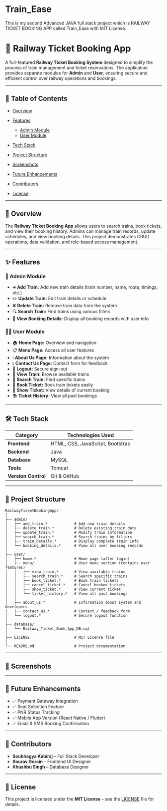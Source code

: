 # Train_Ease
This is my second Advanced JAVA full stack project which is RAILWAY TICKET BOOKING APP called Train_Ease with MIT License.
# 🚆 Railway Ticket Booking App

A full-featured **Railway Ticket Booking System** designed to simplify the process of train management and ticket reservations.
The application provides separate modules for **Admin** and **User**, ensuring secure and efficient control over railway operations and bookings.

---

## 🧭 Table of Contents

* [Overview](#overview)
* [Features](#features)

  * [Admin Module](#admin-module)
  * [User Module](#user-module)
* [Tech Stack](#tech-stack)
* [Project Structure](#project-structure)
* [Screenshots](#screenshots)
* [Future Enhancements](#future-enhancements)
* [Contributors](#contributors)
* [License](#license)

---

## 📝 Overview

The **Railway Ticket Booking App** allows users to search trains, book tickets, and view their booking history.
Admins can manage train records, update schedules, and view booking details.
This project demonstrates CRUD operations, data validation, and role-based access management.

---

## ✨ Features

### 👑 Admin Module

* ➕ **Add Train:** Add new train details (train number, name, route, timings, etc.)
* ✏️ **Update Train:** Edit train details or schedule
* ❌ **Delete Train:** Remove train data from the system
* 🔍 **Search Train:** Find trains using various filters
* 📄 **View Booking Details:** Display all booking records with user info

### 🙍‍♂️ User Module

* 🏠 **Home Page:** Overview and navigation
* 📋 **Menu Page:** Access all user features
* ℹ️ **About Us Page:** Information about the system
* 📞 **Contact Us Page:** Contact form for feedback
* 🚪 **Logout:** Secure sign-out
* 🚄 **View Train:** Browse available trains
* 🔎 **Search Train:** Find specific trains
* 🎫 **Book Ticket:** Book train tickets easily
* 🧾 **Show Ticket:** View details of current booking
* 📚 **Ticket History:** View all past bookings

---

## 🛠️ Tech Stack

| Category            | Technologies Used                           |
| ------------------- | ------------------------------------------- |
| **Frontend**        | HTML, CSS, JavaScript, Bootstrap            |
| **Backend**         | Java                                        |
| **Database**        | MySQL                                       |
| **Tools**           | Tomcat                                      |
| **Version Control** | Git & GitHub                                |

---

## 📁 Project Structure
```
RailwayTicketBookingApp/
│
├── admin/
│   ├── add_train.*            # Add new train details
│   ├── delete_train.*         # Delete existing train data
│   ├── update_train.*         # Modify train information
│   ├── search_train.*         # Search trains by filters
│   ├── train_details.*        # Display complete train info
│   └── booking_details.*      # View all user booking records
│
├── user/
│   ├── home.*                 # Home page (after login)
│   ├── menu/                  # User menu section (contains user features)
│   │   ├── view_train.*       # View available trains
│   │   ├── search_train.*     # Search specific trains
│   │   ├── book_ticket.*      # Book train tickets
│   │   ├── cancel_ticket.*    # Cancel booked tickets
│   │   ├── show_ticket.*      # View current ticket
│   │   └── ticket_history.*   # View all past bookings
│   │
│   ├── about_us.*             # Information about system and developers
│   ├── contact_us.*           # Contact / feedback form
│   └── logout.*               # Secure logout function
│
├── database/
│   └── Railway_Ticket_Book_App_DB.sql
│
├── LICENSE                    # MIT License file
│
└── README.md                  # Project documentation

```
---

## 📸 Screenshots



---

## 🚀 Future Enhancements

* ✅ Payment Gateway Integration
* ✅ Seat Selection Feature
* ✅ PNR Status Tracking
* ✅ Mobile App Version (React Native / Flutter)
* ✅ Email & SMS Booking Confirmation

---

## 👥 Contributors

* **Soubhagya Kabiraj** – Full Stack Developer
* **Sourav Gorain** – Frontend UI Designer
* **Khushbu Singh** – Database Designer


---

## 🧾 License

This project is licensed under the **MIT License** – see the [LICENSE](LICENSE) file for details.

